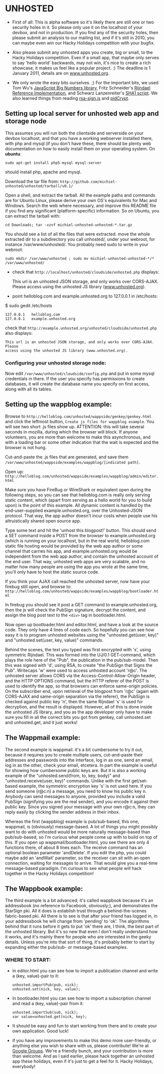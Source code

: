 UNHOSTED
========

- First of all: This is alpha software so it's likely there are still one or two
  security holes in it. So please only use it on the localhost of your devbox,
  and not in production. If you find any of the security holes, then please
  submit an analysis to our mailing list, and if it's still in 2010, you can
  maybe even win our Hacky Holidays competition with your bugfix.

- Also please submit any unhosted apps you create, big or small, to the Hacky
  Holidays competition. Even if a small app, that maybe only serves to say
  'hello world' backwards, may not win, it's nice to create a rich showcase, it
  makes us feel like a popular project. :) The deadline is 1 January 2011,
  details are on www.unhosted.org.

- We only wrote the easy bits ourselves. ;) For the important bits, we used Tom
  Wu's [JavaScript Big Numbers library](http://www-cs-students.stanford.edu/~tjw/jsbn/),
  Fritz Schneider's [Rijndael Reference Implementation](http://javascript.about.com/library/blencrypt.htm),
  and Schwarz Lanzenreiter's [SHA1 script](http://user1.matsumoto.ne.jp/~goma/js/sha1.js).
  We also learned things from reading [rsa-sign.js](http://www9.atwiki.jp/kurushima/pub/jsrsa/)
  and [pidCrypt](https://www.pidder.com/pidcrypt/).

Setting up local server for unhosted web app and storage node
-----------------------------------------------------------

This assumes you will run both the clientside and serverside on your devbox
localhost, and that you have a working webserver installed there, with php and
mysql (if you don't have these, there should be plenty web documentation on how
to easily install them on your operating system. On __ubuntu__:

    sudo apt-get install php5-mysql mysql-server
should install php, apache and mysql.

Download the tar file from: `http://github.com/michiel-unhosted/unhosted/tarball/v0.1/`

Open a shell, and extract the tarball. All the example paths and commands are
for Ubuntu Linux, please derive your own OS's equivalents for Mac and
Windows. Search the web where necessary, and improve this README file if you
find any significant (platform-specific) information. So on Ubuntu, you can
extract the tarball with:

    cd Downloads; tar -xzvf michiel-unhosted-unhosted-*.tar.gz

You should see a list of all the files that were extracted. move the whole
extracted dir to a subdirectory you call unhosted/, under your webroot, for
instance /var/www/unhosted/. You probably need sudo to write in your webroot:

    sudo mkdir /var/www/unhosted ; sudo mv michiel-unhosted-unhosted-*/* /var/www/unhosted/
    
- check that `http://localhost/unhosted/cloudside/unhosted.php` displays:

    This url is an unhosted JSON storage, and only works over CORS-AJAX. Please
    access using the unhosted JS library (www.unhosted.org).

- point helloblog.com and example.unhosted.org to 127.0.0.1 in /etc/hosts:

$ sudo gedit /etc/hosts

    127.0.0.1	helloblog.com
    127.0.0.1	example.unhosted.org


check that `http://example.unhosted.org/unhosted/cloudside/unhosted.php` also
displays:

    This url is an unhosted JSON storage, and only works over CORS-AJAX. Please
    access using the unhosted JS library (www.unhosted.org).


### Configuring your unhosted storage node:

Now edit `/var/www/unhosted/cloudside/config.php` and put in some mysql
credentials in there. If the user you specify has permissions to create
databases, it will create the database name you specify on first access, along
with all its tables.


Setting up the wappblog example:
--------------------------------

Browse to `http://helloblog.com/unhosted/wappside/genkey/genkey.html` and click
the leftmost button, `Create js files for wappblog example`. You will see two
short .js files show up. ATTENTION: this will take several seconds in mozilla,
during which the browser will block. If anyone volunteers, you are more than
welcome to make this asynchronous, and with a loading bar or some other
indication that the wait is expected and the browser is not hung.

Cut-and-paste the .js files that are generated, and save them 
`/var/www/unhosted/wappside/examples/wappblog/[indicated path]`.

Open up: `http://helloblog.com/unhosted/wappside/examples/wappblog/admin/editor.html`

Make sure you have FireBug or WireShark or equivalent open during the following
steps, so you can see that helloblog.com is really only serving static content,
which (apart from serving as a hello world for you to build upon) is the point
of this example. All dynamic content is handled by the end-user-supplied
example.unhosted.org, over the Unhosted-JSON protocol. That way, the app author
doesn't incur costs when people use his altruistically shared open source app.

Type some text and hit the 'unhost this blogpost!' button. This should send a
SET command inside a POST from the browser to example.unhosted.org (which is
running on your localhost, but in the real world, helloblog.com static file
hosting would be provided by the web app author or some channel that carries his
app, and example.unhosted.org would be independent from the web app author, and
contain the unhosted account of the end user. That way, unhosted web apps are
very scalable, and no matter how many people are using the app you wrote at the
same time, you'll only have to host the static source code.

If you think your AJAX call reached the unhosted server, now have your firebug
still open, and browse to:
`http://helloblog.com/unhosted/wappside/examples/wappblog/bootloader.html`

In firebug you should see it post a GET command to example.unhosted.org, then
the js will check the PubSign signature, decrypt the content, and assign the
blog post text to the `<div>` tag in bootloader.html.

Now open up bootloader.html and editor.html, and have a look at the source
code. They only have 4 lines of code each. So hopefully you can see how easy it
is to program unhosted websites using the "unhosted.get(user, key)" and
"unhosted.set(user, key, value)" commands.

Behind the scenes, the text you typed was first encrypted with 's', using
symmetric Rijndael. This was formed into the UJ/0.1 GET-command, which plays the
role here of the "Pub", the publication in the pub/sub-model. Then this was
signed with 'd', using RSA, to create "the PubSign that Signs the
Pub". Writecaps 'w' were used to access unhosted account 'r@c'. The unhosted
server allows CORS via the Access-Control-Allow-Origin header, and the HTTP
OPTIONS command, but the HTTP referer of the POST is used to identify the app,
so that browsers can enforce same-origin policies. On the subscriber end, upon
retrieval of the blogpost from 'r@c' (again with CORS-AJAX and same-origin
separation via the referer), the PubSign is checked against public key 'n', then
the same Rijndael 's' is used for decryption, and the result is
displayed. However, all of this is done inside the unhosted JS library, and you
as the app developer only have to make sure you fill in all the correct bits you
got from genkey, call unhosted.set and unhosted.get, and it just works!

The Wappmail example:
---------------------

The second example is wappmail. it's a bit cumbersome to try it out, because it
requires you to create multiple users, cut-and-paste their addresses and
passwords into the interface, log in as one, send an email, log in as the other,
check your email, etcetera. In part the example is useful for showing how
cumbersome public keys are. But it is also a working example of the
"unhosted.send(from, to, key, body)" and "unhosted.receive(user, key)"
commands. Unlike with the first get/set-based example, the symmetric encryption
key 's' is not used here. If you send someone (r@c:n) a message, you need to
know his public key n. Anybody can send messages to anyone, provided you include
a valid PubSign (signifying you are the real sender), and you encode it against
their public key. Since you signed your message with your own r@c:n, they can
reply easily by clicking the sender address in their inbox.

Whereas the first (wappblog) example is pub/sub-based, this one, wappmail, is
(obviously) message-based. A lot of things you might possibly want to do with
unhosted would be more naturally message-based than pub/sub-based, so I'm
curious what people come up with to build on top of this. If you open up
wappmail/bootloader.html, you see there are only 4 functions there, of about 8
lines each. The receive command has an optional boolean parameter
'andDelete'. If you edit the php, you could maybe add an 'andWait' parameter, so
the receiver can sit with an open connection, waiting for messages to
arrive. That would give you a real-time message-based paradigm. I'm curious to
see what people will hack together in the Hacky Holidays competition!


The Wappbook example:
---------------------

The third example is a bit advanced; it's called wappbook because it's an
addressbook (no reference to Facebook, obviously;), and demonstrates the
StarSign pki. All it does is establish trust through a behind-the-scenes
fabric-based pki. All there is to see is that after your friend has logged in,
in your addressbook he will change from 'pending' to 'ok'. The algorithms behind
that it runs before it gets to put 'ok' there are, I think, the best part of the
unhosted library. But it's so new that even I don't really understand how it
works, and it's mainly there for people who are interested in the geeky
details. Unless you're into that sort of thing, it's probably better to start by
expanding either the pub/sub- or message-based examples.

### WHERE TO START:

- In editor.html you can see how to import a publication channel and write a
  (key, value)-pair to it:

      unhosted.importPub(pub, nick);
      unhosted.set(nick, key, value);

- In bootloader.html you can see how to import a subscription channel and read a
  (key, value)-pair from it:

      unhosted.importSub(sub, nick);
      var value=unhosted.get(nick, key);

- It should be easy and fun to start working from there and to create your own
  application. Good luck!

- if you have any improvements to make this demo more user-friendly, or anything
  else you wish to share with us, please contribute! We're at
  [Google Groups](http://groups.google.com/group/unhosted). We're a friendly bunch, and your
  contribution is more than welcome. And as I said earlier, please hack together
  an unhosted app these holidays, even if it's just to get a feel for it. Hacky
  Holidays, everybody!
